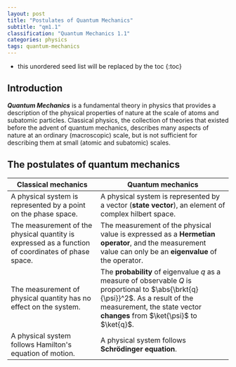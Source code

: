 ```yaml
---
layout: post
title: "Postulates of Quantum Mechanics"
subtitle: "qm1.1"
classification: "Quantum Mechanics 1.1"
categories: physics
tags: quantum-mechanics
---
```


<!--more-->
* this unordered seed list will be replaced by the toc
{:toc}

## Introduction

***Quantum Mechanics*** is a fundamental theory in physics that provides a description of the physical properties
of nature at the scale of atoms and subatomic particles.
Classical physics, the collection of theories that existed before the advent of quantum mechanics,
describes many aspects of nature at an ordinary (macroscopic) scale,
but is not sufficient for describing them at small (atomic and subatomic) scales.

## The postulates of quantum mechanics

| Classical mechanics                                                                                | Quantum mechanics                                                                                                                                                                                              |
|----------------------------------------------------------------------------------------------------|----------------------------------------------------------------------------------------------------------------------------------------------------------------------------------------------------------------|
| A physical system is represented by a point on the phase space.                                    | A physical system is represented by a vector (**state vector**), an element of complex hilbert space.                                                                                                          |
| The measurement of the physical quantity is expressed as a function of coordinates of phase space. | The measurement of the physical value is expressed as a **Hermetian operator**, and the measurement value can only be an **eigenvalue** of the operator.                                                       |
| The measurement of physical quantity has no effect on the system.                                  | The **probability** of eigenvalue $q$ as a measure of observable $Q$ is proportional to $\abs{\brkt{q}{\psi}}^2$. As a result of the measurement, the state vector **changes** from $\ket{\psi}$ to $\ket{q}$. |
| A physical system follows Hamilton's equation of motion.                                           | A physical system follows **Schrödinger equation**.                                                                                                                                                            |
